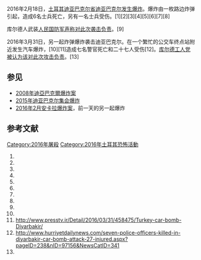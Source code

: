 2016年2月18日，[土耳其](../Page/土耳其.md "wikilink")[迪亚巴克尔省](https://zh.wikipedia.org/wiki/迪亚巴克尔省 "wikilink")[迪亚巴克尔发生爆炸](../Page/迪亚巴克尔.md "wikilink")。爆炸由一枚路边炸弹引起，造成6名士兵死亡，另有一名士兵受伤。\[1\]\[2\]\[3\]\[4\]\[5\]\[6\]\[7\]\[8\]

库尔德人武装[人民国防军声称对此次袭击负责](https://zh.wikipedia.org/wiki/人民国防军 "wikilink")。\[9\]

2016年3月31日，另一起炸弹爆炸袭击迪亚巴克尔。在一个繁忙的公交车终点站附近发生汽车爆炸，\[10\]\[11\]造成七名警官死亡和二十七人受伤\[12\]。[库尔德工人党被认为该对此次攻击负责](../Page/库尔德斯坦工人党.md "wikilink")。\[13\]

## 参见

  - [2008年迪亞巴克爾爆炸案](https://zh.wikipedia.org/wiki/2008年迪亞巴克爾爆炸案 "wikilink")
  - [2015年迪亚巴克尔集会爆炸](https://zh.wikipedia.org/wiki/2015年迪亚巴克尔集会爆炸 "wikilink")
  - [2016年2月安卡拉爆炸案](../Page/2016年2月安卡拉爆炸案.md "wikilink")，前一天的另一起爆炸

## 参考文献

[Category:2016年屠殺](https://zh.wikipedia.org/wiki/Category:2016年屠殺 "wikilink")
[Category:2016年土耳其恐怖活動](https://zh.wikipedia.org/wiki/Category:2016年土耳其恐怖活動 "wikilink")

1.
2.
3.
4.
5.
6.
7.
8.
9.
10.
11. <http://www.presstv.ir/Detail/2016/03/31/458475/Turkey-car-bomb-Diyarbakir/>
12. <http://www.hurriyetdailynews.com/seven-police-officers-killed-in-diyarbakir-car-bomb-attack-27-injured.aspx?pageID=238&nID=97156&NewsCatID=341>
13.